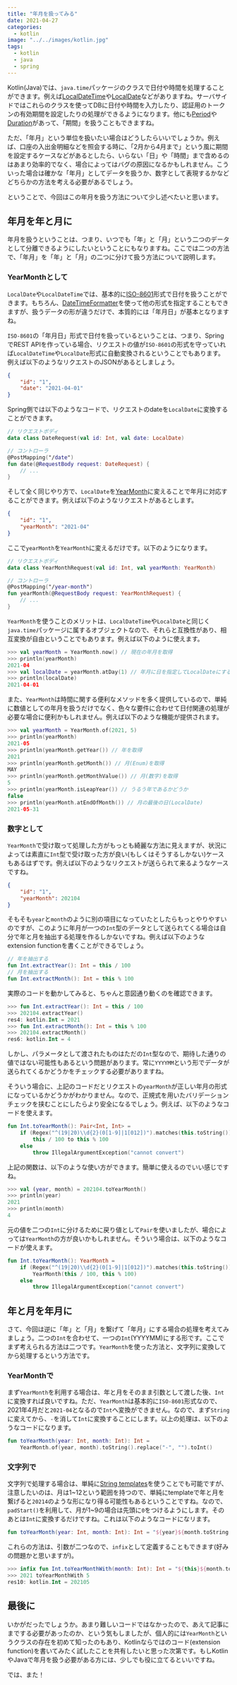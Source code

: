 ```yaml
---
title: "年月を扱ってみる"
date: 2021-04-27
categories: 
  - kotlin
image: "../../images/kotlin.jpg"
tags:
  - kotlin
  - java
  - spring
---
```


Kotlin(Java)では、`java.time`パッケージのクラスで日付や時間を処理することができます。例えば[LocalDateTime](https://docs.oracle.com/en/java/javase/11/docs/api/java.base/java/time/LocalDateTime.html)や[LocalDate](https://docs.oracle.com/en/java/javase/11/docs/api/java.base/java/time/LocalDate.html)などがありますね。サーバサイドではこれらのクラスを使ってDBに日付や時間を入力したり、認証用のトークンの有効期間を設定したりの処理ができるようになります。他にも[Period](https://docs.oracle.com/javase/8/docs/api/java/time/Period.html)や[Duration](https://docs.oracle.com/javase/8/docs/api/java/time/Duration.html)があって、「期間」を扱うこともできますね。

ただ、「年月」という単位を扱いたい場合はどうしたらいいでしょうか。例えば、口座の入出金明細などを照会する時に、「2月から4月まで」という風に期間を設定するケースなどがあるとしたら、いらない「日」や「時間」まで含めるのはあまり効率的でなく、場合によってはバグの原因になるかもしれません。こういった場合は確かな「年月」としてデータを扱うか、数字として表現するかなどどちらかの方法を考える必要があるでしょう。

ということで、今回はこの年月を扱う方法について少し述べたいと思います。

## 年月を年と月に

年月を扱うということは、つまり、いつでも「年」と「月」という二つのデータとして分離できるようにしたいということにもなりますね。ここでは二つの方法で、「年月」を「年」と「月」の二つに分けて扱う方法について説明します。

### YearMonthとして

`LocalDate`や`LocalDateTime`では、基本的に[ISO-8601](https://www.iso.org/iso-8601-date-and-time-format.html)形式で日付を扱うことができます。もちろん、[DateTimeFormatter](https://docs.oracle.com/en/java/javase/11/docs/api/java.base/java/time/format/DateTimeFormatter.html)を使って他の形式を指定することもできますが、扱うデータの形が違うだけで、本質的には「年月日」が基本となりますね。

`ISO-8601`の「年月日」形式で日付を扱っているということは、つまり、SpringでREST APIを作っている場合、リクエストの値が`ISO-8601`の形式を守っていれば`LocalDateTime`や`LocalDate`形式に自動変換されるということでもあります。例えば以下のようなリクエストのJSONがあるとしましょう。

```json
{
    "id": "1",
    "date": "2021-04-01"
}
```

Spring側では以下のようなコードで、リクエストのdateを`LocalDate`に変換することができます。

```kotlin
// リクエストボディ
data class DateRequest(val id: Int, val date: LocalDate)

// コントローラ
@PostMapping("/date")
fun date(@RequestBody request: DateRequest) {
    // ...
}
```

そして全く同じやり方で、`LocalDate`を[YearMonth](https://docs.oracle.com/javase/jp/8/docs/api/java/time/YearMonth.html)に変えることで年月に対応することができます。例えば以下のようなリクエストがあるとします。

```json
{
    "id": "1",
    "yearMonth": "2021-04"
}
```

ここで`yearMonth`を`YearMonth`に変えるだけです。以下のようになります。

```kotlin
// リクエストボディ
data class YearMonthRequest(val id: Int, val yearMonth: YearMonth)

// コントローラ
@PostMapping("/year-month")
fun yearMonth(@RequestBody request: YearMonthRequest) {
    // ...
}
```

`YearMonth`を使うことのメリットは、`LocalDateTime`や`LocalDate`と同じく`java.time`パッケージに属するオブジェクトなので、それらと互換性があり、相互変換が自由ということでもあります。例えば以下のように使えます。

```kotlin
>>> val yearMonth = YearMonth.now() // 現在の年月を取得
>>> println(yearMonth)
2021-04
>>> val localDate = yearMonth.atDay(1) // 年月に日を指定してLocalDateにする
>>> println(localDate)
2021-04-01
```

また、`YearMonth`は時間に関する便利なメソッドを多く提供しているので、単純に数値としての年月を扱うだけでなく、色々な要件に合わせて日付関連の処理が必要な場合に便利かもしれません。例えば以下のような機能が提供されます。

```kotlin
>>> val yearMonth = YearMonth.of(2021, 5)
>>> println(yearMonth)
2021-05
>>> println(yearMonth.getYear()) // 年を取得
2021
>>> println(yearMonth.getMonth()) // 月(Enum)を取得
MAY
>>> println(yearMonth.getMonthValue()) // 月(数字)を取得
5
>>> println(yearMonth.isLeapYear()) // うるう年であるかどうか
false
>>> println(yearMonth.atEndOfMonth()) // 月の最後の日(LocalDate)
2021-05-31
```

### 数字として

`YearMonth`で受け取って処理した方がもっとも綺麗な方法に見えますが、状況によっては素直に`Int`型で受け取った方が良い(もしくはそうするしかない)ケースもあるはずです。例えば以下のようなリクエストが送らられて来るようなケースですね。

```json
{
    "id": "1",
    "yearMonth": 202104
}
```

そもそも`year`と`month`のように別の項目になっていたとしたらもっとやりやすいのですが、このように年月が一つの`Int`型のデータとして送られてくる場合は自分で年と月を抽出する処理を作るしかないですね。例えば以下のようなextension functionを書くことができるでしょう。

```kotlin
// 年を抽出する
fun Int.extractYear(): Int = this / 100
// 月を抽出する
fun Int.extractMonth(): Int = this % 100
```

実際のコードを動かしてみると、ちゃんと意図通り動くのを確認できます。

```kotlin
>>> fun Int.extractYear(): Int = this / 100
>>> 202104.extractYear()
res4: kotlin.Int = 2021
>>> fun Int.extractMonth(): Int = this % 100
>>> 202104.extractMonth()
res6: kotlin.Int = 4
```

しかし、パラメータとして渡されたものはただの`Int`型なので、期待した通りの値ではない可能性もあるという問題があります。常に`YYYYMM`という形でデータが送られてくるかどうかをチェックする必要がありますね。

そういう場合に、上記のコードだとリクエストの`yearMonth`が正しい年月の形式になっているかどうかがわかりません。なので、正規式を用いたバリデーションチェックを挟むことにしたらより安全になるでしょう。例えば、以下のようなコードを使えます。

```kotlin
fun Int.toYearMonth(): Pair<Int, Int> =
    if (Regex("^(19|20)\\d{2}(0[1-9]|1[012])").matches(this.toString()))
        this / 100 to this % 100
    else
        throw IllegalArgumentException("cannot convert")
```

上記の関数は、以下のような使い方ができます。簡単に使えるのでいい感じですね。

```kotlin
>>> val (year, month) = 202104.toYearMonth()
>>> println(year)
2021
>>> println(month)
4
```

元の値を二つの`Int`に分けるために戻り値として`Pair`を使いましたが、場合によっては`YearMonth`の方が良いかもしれません。そういう場合は、以下のようなコードが使えます。

```kotlin
fun Int.toYearMonth(): YearMonth =
    if (Regex("^(19|20)\\d{2}(0[1-9]|1[012])").matches(this.toString()))
        YearMonth(this / 100, this % 100)
    else
        throw IllegalArgumentException("cannot convert")
```

## 年と月を年月に

さて、今回は逆に「年」と「月」を繋げて「年月」にする場合の処理を考えてみましょう。二つの`Int`を合わせて、一つの`Int`(YYYYMM)にする形です。ここでまず考えられる方法は二つです。`YearMonth`を使った方法と、文字列に変換してから処理するという方法です。

### YearMonthで

まず`YearMonth`を利用する場合は、年と月をそのまま引数として渡した後、`Int`に変換すれば良いですね。ただ、`YearMonth`は基本的に`ISO-8601`形式なので、2021年4月だと`2021-04`となるので`Int`へ変換ができません。なので、まず`String`に変えてから、`-`を消して`Int`に変換することにします。以上の処理は、以下のようなコードになります。

```kotlin
fun toYearMonth(year: Int, month: Int): Int = 
    YearMonth.of(year, month).toString().replace("-", "").toInt()
```

### 文字列で

文字列で処理する場合は、単純に[String templates](https://kotlinlang.org/docs/basic-types.html#string-templates)を使うことでも可能ですが、注意したいのは、月は1~12という範囲を持つので、単純にtemplateで年と月を繋げると`20214`のような形になり得る可能性もあるということですね。なので、`padStart()`を利用して、月が1~9の場合は先頭に`0`をつけるようにします。そのあとは`Int`に変換するだけですね。これは以下のようなコードになリます。

```kotlin
fun toYearMonth(year: Int, month: Int): Int = "${year}${month.toString().padStart(2, '0')}".toInt()
```

これらの方法は、引数が二つなので、`infix`として定義することもできます(好みの問題かと思いますが)。

```kotlin
>>> infix fun Int.toYearMonthWith(month: Int): Int = "${this}${month.toString().padStart(2, '0')}".toInt()
>>> 2021 toYearMonthWith 5
res10: kotlin.Int = 202105
```

## 最後に

いかがだったでしょうか。あまり難しいコードではなかったので、あえて記事にまでする必要があったのか、という気もしましたが、個人的には`YearMonth`というクラスの存在を初めて知ったのもあり、Kotlinならではのコード(extension function)を書いてみたく試したことを共有したいと思った次第です。もしKotlinやJavaで年月を扱う必要がある方には、少しでも役に立てるといいですね。

では、また！
